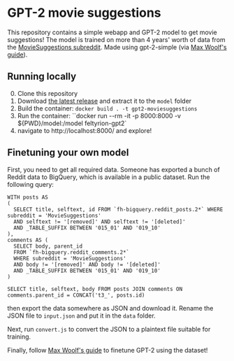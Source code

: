 # GPT-2 movie suggestions

This repository contains a simple webapp and GPT-2 model to get movie suggestions! The model is trained on more than 4 years' worth of data from the [MovieSuggestions subreddit](https://www.reddit.com/r/MovieSuggestions/). Made using gpt-2-simple (via [Max Woolf's guide](https://minimaxir.com/2019/09/howto-gpt2/)).

## Running locally

0. Clone this repository
1. Download [the latest release](https://github.com/jorisvddonk/gpt2-movie-suggestions/releases/download/1.0.0/model.tar) and extract it to the `model` folder
2. Build the container: `docker build . -t gpt2-moviesuggestions`
3. Run the container: ``docker run --rm -it -p 8000:8000 -v ${PWD}/model:/model feltyrion-gpt2`
4. navigate to http://localhost:8000/ and explore!


## Finetuning your own model

First, you need to get all required data. Someone has exported a bunch of Reddit data to BigQuery, which is available in a public dataset. Run the following query:

```
WITH posts AS
(
  SELECT title, selftext, id FROM `fh-bigquery.reddit_posts.2*` WHERE subreddit = 'MovieSuggestions'
  AND selftext != '[removed]' AND selftext != '[deleted]'
  AND _TABLE_SUFFIX BETWEEN '015_01' AND '019_10'
),
comments AS (
  SELECT body, parent_id
  FROM `fh-bigquery.reddit_comments.2*` 
  WHERE subreddit = 'MovieSuggestions'
  AND body != '[removed]' AND body != '[deleted]'
  AND _TABLE_SUFFIX BETWEEN '015_01' AND '019_10'
)

SELECT title, selftext, body FROM posts JOIN comments ON comments.parent_id = CONCAT('t3_', posts.id)
```

then export the data somewhere as JSON and download it. Rename the JSON file to `input.json` and put it in the `data` folder.

Next, run `convert.js` to convert the JSON to a plaintext file suitable for training.

Finally, follow [Max Woolf's guide](https://minimaxir.com/2019/09/howto-gpt2/) to finetune GPT-2 using the dataset!

